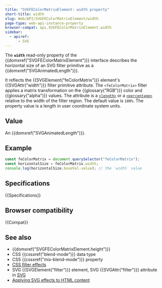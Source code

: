```yaml
---
title: "SVGFEColorMatrixElement: width property"
short-title: width
slug: Web/API/SVGFEColorMatrixElement/width
page-type: web-api-instance-property
browser-compat: api.SVGFEColorMatrixElement.width
sidebar:
  - apiref:
      - SVG
---
```


The **`width`** read-only property of the {{domxref("SVGFEColorMatrixElement")}} interface describes the horizontal size of an SVG filter primitive as a {{domxref("SVGAnimatedLength")}}.

It reflects the {{SVGElement("feColorMatrix")}} element's {{SVGAttr("width")}} filter primitive attribute. The `<feColorMatrix>` filter applies a matrix transformation on the {{glossary("RGB")}} color and {{glossary("alpha")}} values. The attribute is a [`<length>`](/en-US/docs/Web/SVG/Guides/Content_type#length) or a [`<percentage>`](/en-US/docs/Web/SVG/Guides/Content_type#percentage) relative to the width of the filter region. The default value is `100%`. The property value is a length in user coordinate system units.

## Value

An {{domxref("SVGAnimatedLength")}}.

## Example

```js
const feColorMatrix = document.querySelector("feColorMatrix");
const horizontalSize = feColorMatrix.width;
console.log(horizontalSize.baseVal.value); // the `width` value
```

## Specifications

{{Specifications}}

## Browser compatibility

{{Compat}}

## See also

- {{domxref("SVGFEColorMatrixElement.height")}}
- CSS {{cssxref("blend-mode")}} data type
- CSS {{cssxref("mix-blend-mode")}} property
- [CSS filter effects](/en-US/docs/Web/CSS/CSS_filter_effects)
- SVG {{SVGElement("filter")}} element, SVG {{SVGAttr("filter")}} attribute in [SVG](/en-US/docs/Web/SVG)
- [Applying SVG effects to HTML content](/en-US/docs/Web/SVG/Guides/Applying_SVG_effects_to_HTML_content)

